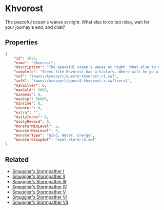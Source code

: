 # Khvorost

The peaceful ocean's waves at night. What else to do but relax, wait for your journey's end, and chat?

## Properties

```json
{
    "id": 1626,
    "name": "Khvorost",
    "description": "The peaceful ocean's waves at night. What else to do but relax, wait for your journey's end, and chat?",
    "complete": "Seems like Khvorost has a history. Where will he go after this? And what awaits you back in the Land of Dragons?",
    "swf": "towns\/Azaveyr\/quest8-khvorost-r1.swf",
    "swfX": "towns\/Azaveyr\/quest8-khvorost-x.swf?ver=1",
    "maxSilver": 0,
    "maxGold": 5000,
    "maxGems": 0,
    "maxExp": 50000,
    "minTime": 0,
    "counter": 0,
    "extra": "",
    "dailyIndex": 0,
    "dailyReward": 0,
    "monsterMinLevel": 2,
    "monsterMaxLevel": 5,
    "monsterType": "Wind, Water, Energy",
    "monsterGroupSwf": "mset-storm-r2.swf"
}
```

## Related

- [Smuggler's Stormpather I](../items/18865-smuggler-s-stormpather-i.md)
- [Smuggler's Stormpather II](../items/18866-smuggler-s-stormpather-ii.md)
- [Smuggler's Stormpather III](../items/18867-smuggler-s-stormpather-iii.md)
- [Smuggler's Stormpather IV](../items/18868-smuggler-s-stormpather-iv.md)
- [Smuggler's Stormpather V](../items/18869-smuggler-s-stormpather-v.md)
- [Smuggler's Stormpather VI](../items/18870-smuggler-s-stormpather-vi.md)
- [Smuggler's Stormpather VII](../items/18871-smuggler-s-stormpather-vii.md)

